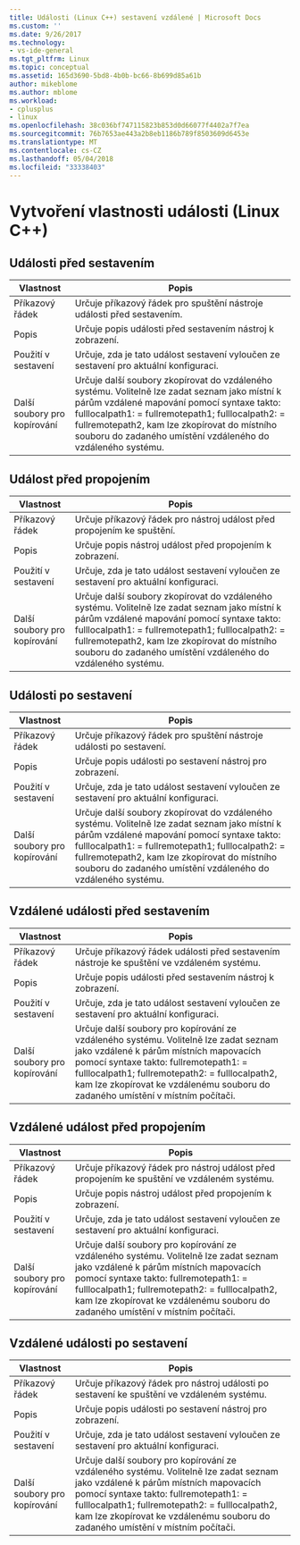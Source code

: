 ```yaml
---
title: Události (Linux C++) sestavení vzdálené | Microsoft Docs
ms.custom: ''
ms.date: 9/26/2017
ms.technology:
- vs-ide-general
ms.tgt_pltfrm: Linux
ms.topic: conceptual
ms.assetid: 165d3690-5bd8-4b0b-bc66-8b699d85a61b
author: mikeblome
ms.author: mblome
ms.workload:
- cplusplus
- linux
ms.openlocfilehash: 38c036bf747115823b853d0d66077f4402a7f7ea
ms.sourcegitcommit: 76b7653ae443a2b8eb1186b789f8503609d6453e
ms.translationtype: MT
ms.contentlocale: cs-CZ
ms.lasthandoff: 05/04/2018
ms.locfileid: "33338403"
---
```

# <a name="build-event-properties-linux-c"></a>Vytvoření vlastnosti události (Linux C++) 

## <a name="pre-build-event"></a>Události před sestavením

Vlastnost | Popis
--- | ---
Příkazový řádek | Určuje příkazový řádek pro spuštění nástroje události před sestavením.
Popis | Určuje popis události před sestavením nástroj k zobrazení.
Použití v sestavení | Určuje, zda je tato událost sestavení vyloučen ze sestavení pro aktuální konfiguraci.
Další soubory pro kopírování | Určuje další soubory zkopírovat do vzdáleného systému. Volitelně lze zadat seznam jako místní k párům vzdálené mapování pomocí syntaxe takto: fulllocalpath1: = fullremotepath1; fulllocalpath2: = fullremotepath2, kam lze zkopírovat do místního souboru do zadaného umístění vzdáleného do vzdáleného systému.

## <a name="pre-link-event"></a>Událost před propojením

Vlastnost | Popis
--- | ---
Příkazový řádek | Určuje příkazový řádek pro nástroj událost před propojením ke spuštění.
Popis | Určuje popis nástroj událost před propojením k zobrazení.
Použití v sestavení | Určuje, zda je tato událost sestavení vyloučen ze sestavení pro aktuální konfiguraci.
Další soubory pro kopírování | Určuje další soubory zkopírovat do vzdáleného systému. Volitelně lze zadat seznam jako místní k párům vzdálené mapování pomocí syntaxe takto: fulllocalpath1: = fullremotepath1; fulllocalpath2: = fullremotepath2, kam lze zkopírovat do místního souboru do zadaného umístění vzdáleného do vzdáleného systému.

## <a name="post-build-event"></a>Události po sestavení

Vlastnost | Popis
--- | ---
Příkazový řádek | Určuje příkazový řádek pro spuštění nástroje události po sestavení.
Popis | Určuje popis události po sestavení nástroj pro zobrazení.
Použití v sestavení | Určuje, zda je tato událost sestavení vyloučen ze sestavení pro aktuální konfiguraci.
Další soubory pro kopírování | Určuje další soubory zkopírovat do vzdáleného systému. Volitelně lze zadat seznam jako místní k párům vzdálené mapování pomocí syntaxe takto: fulllocalpath1: = fullremotepath1; fulllocalpath2: = fullremotepath2, kam lze zkopírovat do místního souboru do zadaného umístění vzdáleného do vzdáleného systému.

## <a name="remote-pre-build-event"></a>Vzdálené události před sestavením

Vlastnost | Popis
--- | ---
Příkazový řádek | Určuje příkazový řádek události před sestavením nástroje ke spuštění ve vzdáleném systému.
Popis | Určuje popis události před sestavením nástroj k zobrazení.
Použití v sestavení | Určuje, zda je tato událost sestavení vyloučen ze sestavení pro aktuální konfiguraci.
Další soubory pro kopírování | Určuje další soubory pro kopírování ze vzdáleného systému. Volitelně lze zadat seznam jako vzdálené k párům místních mapovacích pomocí syntaxe takto: fullremotepath1: = fulllocalpath1; fullremotepath2: = fulllocalpath2, kam lze zkopírovat ke vzdálenému souboru do zadaného umístění v místním počítači.

## <a name="remote-pre-link-event"></a>Vzdálené událost před propojením

Vlastnost | Popis
--- | ---
Příkazový řádek | Určuje příkazový řádek pro nástroj událost před propojením ke spuštění ve vzdáleném systému.
Popis | Určuje popis nástroj událost před propojením k zobrazení.
Použití v sestavení | Určuje, zda je tato událost sestavení vyloučen ze sestavení pro aktuální konfiguraci.
Další soubory pro kopírování | Určuje další soubory pro kopírování ze vzdáleného systému. Volitelně lze zadat seznam jako vzdálené k párům místních mapovacích pomocí syntaxe takto: fullremotepath1: = fulllocalpath1; fullremotepath2: = fulllocalpath2, kam lze zkopírovat ke vzdálenému souboru do zadaného umístění v místním počítači.

## <a name="remote-post-build-event"></a>Vzdálené události po sestavení

Vlastnost | Popis
--- | ---
Příkazový řádek | Určuje příkazový řádek pro nástroj události po sestavení ke spuštění ve vzdáleném systému.
Popis | Určuje popis události po sestavení nástroj pro zobrazení.
Použití v sestavení | Určuje, zda je tato událost sestavení vyloučen ze sestavení pro aktuální konfiguraci.
Další soubory pro kopírování | Určuje další soubory pro kopírování ze vzdáleného systému. Volitelně lze zadat seznam jako vzdálené k párům místních mapovacích pomocí syntaxe takto: fullremotepath1: = fulllocalpath1; fullremotepath2: = fulllocalpath2, kam lze zkopírovat ke vzdálenému souboru do zadaného umístění v místním počítači.

